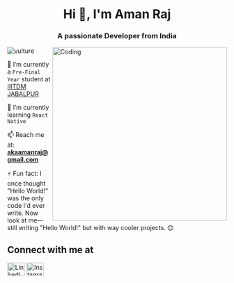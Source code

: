 <h1 align="center">Hi 👋, I'm Aman Raj</h1>
<h3 align="center">A passionate Developer from India</h3>
<img align="right" alt="Coding" width="400" src="https://media.giphy.com/media/v1.Y2lkPTc5MGI3NjExbWkwanJwdjZ2NTM0OXQ1dGQ1cG1lZThpNDhtYjJucWxnb29xZzdjdiZjdD1z/13HgwGsXF0aiGY/giphy.gif">
<p align="left"> <img src="https://komarev.com/ghpvc/?username=vulture&label=Profile%20views&color=0e75b6&style=flat" alt="vulture" /> </p>

🏫 I’m currently a `Pre-Final Year` student at [IIITDM JABALPUR](https://iiitdmj.ac.in/)

🌱 I’m currently learning `React Native`

📫 Reach me at: **akaamanraj@gmail.com**

⚡ Fun fact: I once thought "Hello World!" was the only code I'd ever write. Now look at me—still writing "Hello World!" but with way cooler projects. 😊

## Connect with me at
<p align="left">
<a href="https://www.linkedin.com/in/aman-r-1676751b6" target="blank"><img align="center" src="https://raw.githubusercontent.com/rahuldkjain/github-profile-readme-generator/master/src/images/icons/Social/linked-in-alt.svg" alt="LinkedIn" height="30" width="40" /></a>
<a href="https://instagram.com/myself_aman__" target="blank"><img align="center" src="https://raw.githubusercontent.com/rahuldkjain/github-profile-readme-generator/master/src/images/icons/Social/instagram.svg" alt="Instagram" height="30" width="40" /></a>
</p>
<br>
